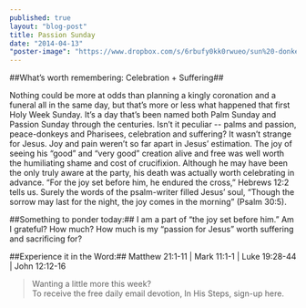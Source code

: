 ```yaml
---
published: true
layout: "blog-post"
title: Passion Sunday
date: "2014-04-13"
"poster-image": "https://www.dropbox.com/s/6rbufy0kk0rwueo/sun%20-donkey.jpg"
---
```


##What’s worth remembering: Celebration + Suffering##

Nothing could be more at odds than planning a kingly coronation and a funeral all in the same day, but that’s more or less what happened that first Holy Week Sunday.  It’s a day that’s been named both Palm Sunday and Passion Sunday through the centuries.  Isn’t it peculiar -- palms and passion, peace-donkeys and Pharisees, celebration and suffering?   It wasn’t strange for Jesus.  Joy and pain weren’t so far apart in Jesus’ estimation.  The joy of seeing his “good” and “very good” creation alive and free was well worth the humiliating shame and cost of crucifixion.  Although he may have been the only truly aware at the party, his death was actually worth celebrating in advance. “For the joy set before him, he endured the cross,” Hebrews 12:2 tells us.  Surely the words of the psalm-writer filled Jesus’ soul, “Though the sorrow may last for the night, the joy comes in the morning” (Psalm 30:5).

##Something to ponder today:##
I am a part of “the joy set before him.”  Am I grateful?  How much?  How much is my “passion for Jesus” worth suffering and sacrificing for?  

##Experience it in the Word:##
Matthew 21:1-11 | Mark 11:1-1 | Luke 19:28-44 | John 12:12-16


>Wanting a little more this week?  
To receive the free daily email devotion, In His Steps, sign-up here. 
